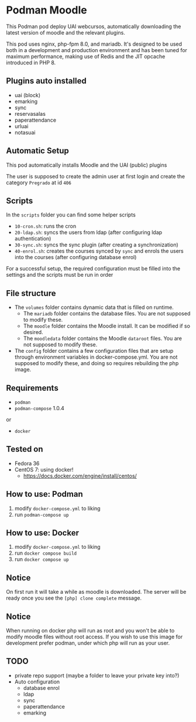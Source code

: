 # Podman Moodle

This Podman pod deploy UAI webcursos, automatically downloading the latest version of moodle and the relevant plugins.

This pod uses nginx, php-fpm 8.0, and mariadb. It's designed to be used both in a development and production environment and has been tuned for maximum performance, making use of Redis and the JIT opcache introduced in PHP 8.

## Plugins auto installed
- uai (block)
- emarking
- sync
- reservasalas
- paperattendance
- urluai
- notasuai

## Automatic Setup
This pod automatically installs Moodle and the UAI (public) plugins

The user is supposed to create the admin user at first login and create the category `Pregrado` at id `406`

## Scripts
In the `scripts` folder you can find some helper scripts

- `10-cron.sh`: runs the cron
- `20-ldap.sh`: syncs the users from ldap (after configuring ldap authentication)
- `30-sync.sh`: syncs the sync plugin (after creating a synchronization)
- `40-enrol.sh`: creates the courses synced by `sync` and enrols the users into the courses (after configuring database enrol)

For a successful setup, the required configuration must be filled into the settings and the scripts must be run in order

## File structure
- The `volumes` folder contains dynamic data that is filled on runtime.
    - The `mariadb` folder contains the database files. You are not supposed to modify these.
    - The `moodle` folder contains the Moodle install. It can be modified if so desired.
    - The `moodledata` folder contains the Moodle `dataroot` files. You are not supposed to modify these.
- The `config` folder contains a few configuration files that are setup through environment variables in docker-compose.yml. You are not supposed to modify these, and doing so requires rebuilding the php image.

## Requirements
- `podman`
- `podman-compose` 1.0.4 

or
- `docker`

## Tested on
- Fedora 36
- CentOS 7: using docker!
    - https://docs.docker.com/engine/install/centos/

## How to use: Podman
1. modify `docker-compose.yml` to liking
2. run `podman-compose up`

## How to use: Docker
1. modify `docker-compose.yml` to liking
2. run `docker compose build`
3. run `docker compose up`

## Notice
On first run it will take a while as moodle is downloaded. The server will be ready once you see the `[php] clone complete` message.

## Notice
When running on docker php will run as root and you won't be able to modify moodle files without root access. If you wish to use this image for development prefer podman, under which php will run as your user.

## TODO
- private repo support (maybe a folder to leave your private key into?)
- Auto configuration
    - database enrol
    - ldap
    - sync
    - paperattendance
    - emarking